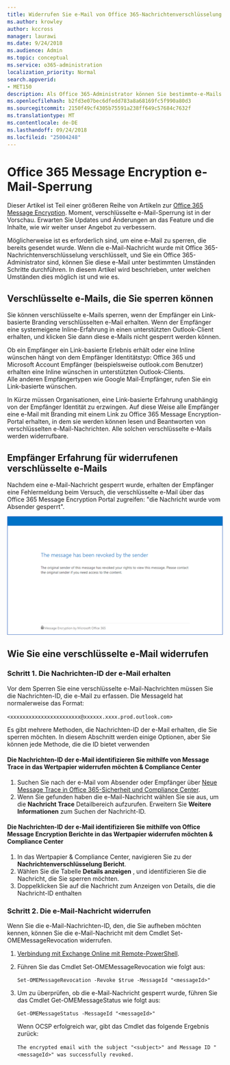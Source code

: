 ```yaml
---
title: Widerrufen Sie e-Mail von Office 365-Nachrichtenverschlüsselung verschlüsselt
ms.author: krowley
author: kccross
manager: laurawi
ms.date: 9/24/2018
ms.audience: Admin
ms.topic: conceptual
ms.service: o365-administration
localization_priority: Normal
search.appverid:
- MET150
description: Als Office 365-Administrator können Sie bestimmte-e-Mails widerrufen, die mit Office 365-Nachrichtenverschlüsselung verschlüsselt wurden.
ms.openlocfilehash: b2fd3e07bec6dfedd783a8a68169fc5f990a80d3
ms.sourcegitcommit: 2150f49cf4305b75591a238ff649c57684c7632f
ms.translationtype: MT
ms.contentlocale: de-DE
ms.lasthandoff: 09/24/2018
ms.locfileid: "25004248"
---
```

# <a name="office-365-message-encryption-email-revocation"></a>Office 365 Message Encryption e-Mail-Sperrung

Dieser Artikel ist Teil einer größeren Reihe von Artikeln zur [Office 365 Message Encryption](ome.md). Moment, verschlüsselte e-Mail-Sperrung ist in der Vorschau. Erwarten Sie Updates und Änderungen an das Feature und die Inhalte, wie wir weiter unser Angebot zu verbessern.

Möglicherweise ist es erforderlich sind, um eine e-Mail zu sperren, die bereits gesendet wurde. Wenn die e-Mail-Nachricht wurde mit Office 365-Nachrichtenverschlüsselung verschlüsselt, und Sie ein Office 365-Administrator sind, können Sie diese e-Mail unter bestimmten Umständen Schritte durchführen. In diesem Artikel wird beschrieben, unter welchen Umständen dies möglich ist und wie es.
  
## <a name="encrypted-emails-that-you-can-revoke"></a>Verschlüsselte e-Mails, die Sie sperren können
Sie können verschlüsselte e-Mails sperren, wenn der Empfänger ein Link-basierte Branding verschlüsselten e-Mail erhalten. Wenn der Empfänger eine systemeigene Inline-Erfahrung in einen unterstützten Outlook-Client erhalten, und klicken Sie dann diese e-Mails nicht gesperrt werden können.

Ob ein Empfänger ein Link-basierte Erlebnis erhält oder eine Inline wünschen hängt von dem Empfänger Identitätstyp: Office 365 und Microsoft Account Empfänger (beispielsweise outlook.com Benutzer) erhalten eine Inline wünschen in unterstützten Outlook-Clients.  
Alle anderen Empfängertypen wie Google Mail-Empfänger, rufen Sie ein Link-basierte wünschen. 

In Kürze müssen Organisationen, eine Link-basierte Erfahrung unabhängig von der Empfänger Identität zu erzwingen. Auf diese Weise alle Empfänger eine e-Mail mit Branding mit einem Link zu Office 365 Message Encryption-Portal erhalten, in dem sie werden können lesen und Beantworten von verschlüsselten e-Mail-Nachrichten. Alle solchen verschlüsselte e-Mails werden widerrufbare. 
  
## <a name="recipient-experience-for-revoked-encrypted-emails"></a>Empfänger Erfahrung für widerrufenen verschlüsselte e-Mails

Nachdem eine e-Mail-Nachricht gesperrt wurde, erhalten der Empfänger eine Fehlermeldung beim Versuch, die verschlüsselte e-Mail über das Office 365 Message Encryption Portal zugreifen: "die Nachricht wurde vom Absender gesperrt".

![Screenshot, der einen widerrufenen verschlüsselte e-Mails anzeigt.](media/revoked-encrypted-email.png)
    
## <a name="how-to-revoke-an-encrypted-email"></a>Wie Sie eine verschlüsselte e-Mail widerrufen

### <a name="step-1-obtain-the-message-id-of-the-email"></a>Schritt 1. Die Nachrichten-ID der e-Mail erhalten

Vor dem Sperren Sie eine verschlüsselte e-Mail-Nachrichten müssen Sie die Nachrichten-ID, die e-Mail zu erfassen. Die MessageId hat normalerweise das Format:

`<xxxxxxxxxxxxxxxxxxxxxxx@xxxxxx.xxxx.prod.outlook.com>`  

Es gibt mehrere Methoden, die Nachrichten-ID der e-Mail erhalten, die Sie sperren möchten. In diesem Abschnitt werden einige Optionen, aber Sie können jede Methode, die die ID bietet verwenden

  #### <a name="to-identify-the-message-id-of-the-email-you-want-to-revoke-by-using-message-trace-in-the-security-amp-compliance-center"></a>Die Nachrichten-ID der e-Mail identifizieren Sie mithilfe von Message Trace in das Wertpapier widerrufen möchten &amp; Compliance Center

1. Suchen Sie nach der e-Mail vom Absender oder Empfänger über [Neue Message Trace in Office 365-Sicherheit und Compliance Center](https://blogs.technet.microsoft.com/exchange/2018/05/02/new-message-trace-in-office-365-security-compliance-center/).
2. Wenn Sie gefunden haben die e-Mail-Nachricht wählen Sie sie aus, um die **Nachricht Trace** Detailbereich aufzurufen. Erweitern Sie **Weitere Informationen** zum Suchen der Nachricht-ID.

  #### <a name="to-identify-the-message-id-of-the-email-you-want-to-revoke-by-using-office-message-encryption-reports-in-the-security-amp-compliance-center"></a>Die Nachrichten-ID der e-Mail identifizieren Sie mithilfe von Office Message Encryption Berichte in das Wertpapier widerrufen möchten &amp; Compliance Center
1. In das Wertpapier &amp; Compliance Center, navigieren Sie zu der **Nachrichtenverschlüsselung Bericht**.
2. Wählen Sie die Tabelle **Details anzeigen** , und identifizieren Sie die Nachricht, die Sie sperren möchten. 
3. Doppelklicken Sie auf die Nachricht zum Anzeigen von Details, die die Nachricht-ID enthalten 

### <a name="step-2-revoke-the-mail"></a>Schritt 2. Die e-Mail-Nachricht widerrufen  

Wenn Sie die e-Mail-Nachrichten-ID, den, die Sie aufheben möchten kennen, können Sie die e-Mail-Nachricht mit dem Cmdlet Set-OMEMessageRevocation widerrufen. 

1. [Verbindung mit Exchange Online mit Remote-PowerShell](http://technet.microsoft.com/library/jj984289%28v=exchg.150%29.aspx).
    
2. Führen Sie das Cmdlet Set-OMEMessageRevocation wie folgt aus:
    
    ```
    Set-OMEMessageRevocation -Revoke $true -MessageId "<messageId>"
    ```  

3. Um zu überprüfen, ob die e-Mail-Nachricht gesperrt wurde, führen Sie das Cmdlet Get-OMEMessageStatus wie folgt aus:
    
    ```
    Get-OMEMessageStatus -MessageId "<messageId>"
    ```  
    Wenn OCSP erfolgreich war, gibt das Cmdlet das folgende Ergebnis zurück:  

    ```The encrypted email with the subject "<subject>" and Message ID "<messageId>" was successfully revoked.```
